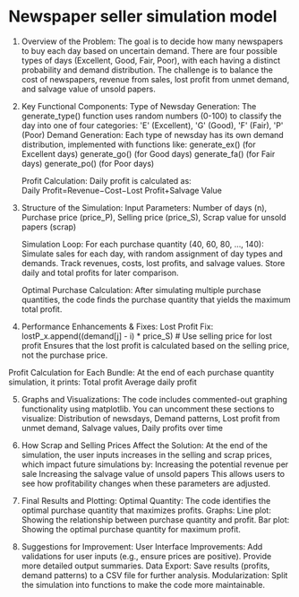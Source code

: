 # Newspaper seller simulation model

1. Overview of the Problem:
   The goal is to decide how many newspapers to buy each day based on uncertain demand. There are four possible types of days (Excellent, Good, Fair, Poor), with each having a distinct probability and demand 
   distribution. The challenge is to balance the cost of newspapers, revenue from sales, lost profit from unmet demand, and salvage value of unsold papers.

2. Key Functional Components:
   Type of Newsday Generation: The generate_type() function uses random numbers (0-100) to classify the day into one of four categories:
   'E' (Excellent), 'G' (Good), 'F' (Fair), 'P' (Poor)
   Demand Generation: Each type of newsday has its own demand distribution, implemented with functions like:
   generate_ex() (for Excellent days)
   generate_go() (for Good days)
   generate_fa() (for Fair days)
   generate_po() (for Poor days)

   Profit Calculation: Daily profit is calculated as:
     Daily Profit=Revenue−Cost−Lost Profit+Salvage Value

3. Structure of the Simulation:
   Input Parameters:
     Number of days (n), Purchase price (price_P), Selling price (price_S), Scrap value for unsold papers (scrap)
   
   Simulation Loop:
     For each purchase quantity (40, 60, 80, …, 140):
     Simulate sales for each day, with random assignment of day types and demands.
     Track revenues, costs, lost profits, and salvage values.
     Store daily and total profits for later comparison.

   Optimal Purchase Calculation:
    After simulating multiple purchase quantities, the code finds the purchase quantity that yields the maximum total profit. 
    
4. Performance Enhancements & Fixes:
 Lost Profit Fix:
 lostP_x.append((demand[j] - i) \* price_S) # Use selling price for lost profit
 Ensures that the lost profit is calculated based on the selling price, not the purchase price.

 Profit Calculation for Each Bundle: At the end of each purchase quantity simulation, it prints:
 Total profit
 Average daily profit 

5. Graphs and Visualizations:
  The code includes commented-out graphing functionality using matplotlib. You can uncomment these sections to visualize:
  Distribution of newsdays, Demand patterns, Lost profit from unmet demand, Salvage values, Daily profits over time

6. How Scrap and Selling Prices Affect the Solution:
 At the end of the simulation, the user inputs increases in the selling and scrap prices, which impact future simulations by:
 Increasing the potential revenue per sale
 Increasing the salvage value of unsold papers
 This allows users to see how profitability changes when these parameters are adjusted.
 
7. Final Results and Plotting:
   Optimal Quantity: The code identifies the optimal purchase quantity that maximizes profits.
   Graphs:
   Line plot: Showing the relationship between purchase quantity and profit.
   Bar plot: Showing the optimal purchase quantity for maximum profit.

8. Suggestions for Improvement:
   User Interface Improvements:
     Add validations for user inputs (e.g., ensure prices are positive).
     Provide more detailed output summaries.
  Data Export: Save results (profits, demand patterns) to a CSV file for further analysis.
  Modularization: Split the simulation into functions to make the code more maintainable.

